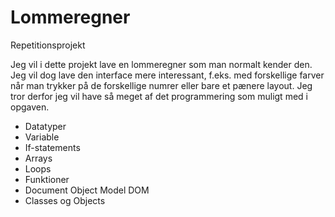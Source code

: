 # Lommeregner
Repetitionsprojekt

Jeg vil i dette projekt lave en lommeregner som man normalt kender den. Jeg vil dog lave den interface mere interessant, f.eks. med forskellige farver når man trykker på de forskellige numrer eller bare et pænere layout. Jeg tror derfor jeg vil have så meget af det programmering som muligt med i opgaven. 

- Datatyper <br>
- Variable <br>
- If-statements <br>
- Arrays <br>
- Loops <br>
- Funktioner <br>
- Document Object Model DOM <br>
- Classes og Objects <br>

